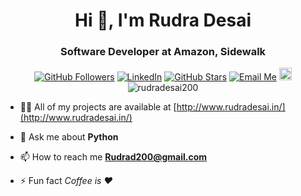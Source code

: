 <h1 align="center">Hi 👋, I'm Rudra Desai</h1>
<h3 align="center">Software Developer at Amazon, Sidewalk </h3>

<p align="center">
	<a href="https://github.com/rudradesai200"><img src="https://img.shields.io/github/followers/rudradesai200?label=Follow&style=social" alt="GitHub Followers"></a>
	<a href="https://www.linkedin.com/in/rudradesai200"><img src="https://img.shields.io/badge/LinkedIn--_.svg?style=social&logo=linkedin" alt="LinkedIn"></a>
	<a href="https://github.com/rudradesai200"><img src="https://img.shields.io/github/stars/rudradesai200/CFViewer?style=social" alt="GitHub Stars"></a>
	  <a href="mailto:rudrad200@gmail.com"><img src="https://img.shields.io/badge/Email%20Me--_.svg?style=social&logo=gmail" alt="Email Me"></a>
	  <a href="https://rudrad.in/"><img src="https://img.icons8.com/ios-filled/50/portfolio.png" alt="Portfolio" width="20" height="20"></a>
	<img src="https://komarev.com/ghpvc/?username=rudradesai200" alt="rudradesai200" />
</p>


- 👨‍💻 All of my projects are available at [http://www.rudradesai.in/](http://www.rudradesai.in/)

- 💬 Ask me about **Python**

- 📫 How to reach me **Rudrad200@gmail.com**

- ⚡ Fun fact *Coffee is ❤️*

<!-- <p align="left"><img src="https://konpa.github.io/devicon/devicon.git/icons/bootstrap/bootstrap-plain.svg" alt="bootstrap" width="20" height="20"/> <img src="https://konpa.github.io/devicon/devicon.git/icons/c/c-original.svg" alt="c" width="20" height="20"/> <img src="https://konpa.github.io/devicon/devicon.git/icons/cplusplus/cplusplus-original.svg" alt="cplusplus" width="20" height="20"/> <img src="https://konpa.github.io/devicon/devicon.git/icons/css3/css3-original-wordmark.svg" alt="css3" width="20" height="20"/> <img src="https://konpa.github.io/devicon/devicon.git/icons/django/django-original.svg" alt="django" width="20" height="20"/> <img src="https://konpa.github.io/devicon/devicon.git/icons/html5/html5-original-wordmark.svg" alt="html5" width="20" height="20"/> <img src="https://konpa.github.io/devicon/devicon.git/icons/javascript/javascript-original.svg" alt="javascript" width="20" height="20"/> <img src="https://konpa.github.io/devicon/devicon.git/icons/python/python-original-wordmark.svg" alt="python" width="20" height="20"/></p><p align="center"> <img src="https://github-readme-stats.vercel.app/api?username=rudradesai200&show_icons=true" alt="rudradesai200" /> </p> -->

<!-- <p align="center">
<a href="https://linkedin.com/in/rudradesai" target="blank"><img align="center" src="https://cdn.jsdelivr.net/npm/simple-icons@3.0.1/icons/linkedin.svg" alt="rudradesai" height="20" width="20" /></a>
<a href="https://kaggle.com/rudradesai200" target="blank"><img align="center" src="https://cdn.jsdelivr.net/npm/simple-icons@3.0.1/icons/kaggle.svg" alt="rudradesai200" height="20" width="20" /></a>
</p> -->
